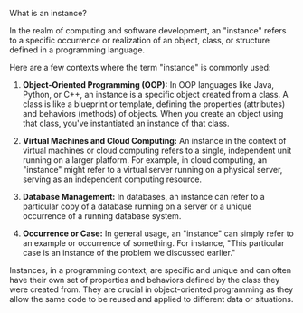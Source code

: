What is an instance?

In the realm of computing and software development, an "instance" refers to a specific occurrence or realization of an object, class, or structure defined in a programming language.

Here are a few contexts where the term "instance" is commonly used:

1. **Object-Oriented Programming (OOP):** In OOP languages like Java, Python, or C++, an instance is a specific object created from a class. A class is like a blueprint or template, defining the properties (attributes) and behaviors (methods) of objects. When you create an object using that class, you've instantiated an instance of that class.

2. **Virtual Machines and Cloud Computing:** An instance in the context of virtual machines or cloud computing refers to a single, independent unit running on a larger platform. For example, in cloud computing, an "instance" might refer to a virtual server running on a physical server, serving as an independent computing resource.

3. **Database Management:** In databases, an instance can refer to a particular copy of a database running on a server or a unique occurrence of a running database system.

4. **Occurrence or Case:** In general usage, an "instance" can simply refer to an example or occurrence of something. For instance, "This particular case is an instance of the problem we discussed earlier."

Instances, in a programming context, are specific and unique and can often have their own set of properties and behaviors defined by the class they were created from. They are crucial in object-oriented programming as they allow the same code to be reused and applied to different data or situations.